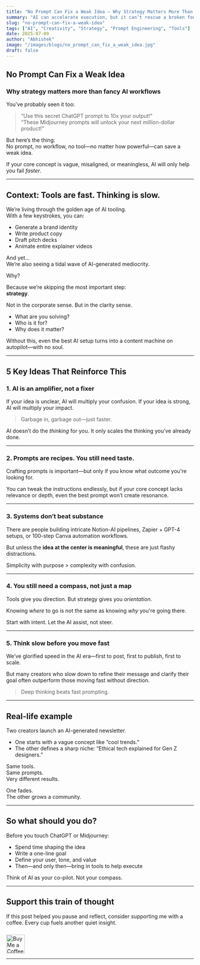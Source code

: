 ```yaml
---
title: "No Prompt Can Fix a Weak Idea — Why Strategy Matters More Than Fancy AI Workflows"
summary: "AI can accelerate execution, but it can’t rescue a broken foundation. Here's why clarity, strategy, and original thinking still lead the way."
slug: "no-prompt-can-fix-a-weak-idea"
tags: ["AI", "Creativity", "Strategy", "Prompt Engineering", "Tools"]
date: 2025-07-09
author: "Abhishek"
image: "/images/blogs/no_prompt_can_fix_a_weak_idea.jpg"
draft: false
---
```


## No Prompt Can Fix a Weak Idea  

### Why strategy matters more than fancy AI workflows

You’ve probably seen it too:

> “Use this secret ChatGPT prompt to 10x your output!”  
> “These Midjourney prompts will unlock your next million-dollar product!”

But here’s the thing:  
No prompt, no workflow, no tool—no matter how powerful—can save a weak idea.

If your core concept is vague, misaligned, or meaningless, AI will only help you fail *faster*.

---

## Context: Tools are fast. Thinking is slow.

We’re living through the golden age of AI tooling.  
With a few keystrokes, you can:
- Generate a brand identity
- Write product copy
- Draft pitch decks
- Animate entire explainer videos

And yet...  
We’re also seeing a tidal wave of AI-generated mediocrity.

Why?

Because we’re skipping the most important step:  
**strategy**.

Not in the corporate sense. But in the clarity sense.  
- What are you solving?
- Who is it for?
- Why does it matter?

Without this, even the best AI setup turns into a content machine on autopilot—with no soul.

---

## 5 Key Ideas That Reinforce This

### 1. AI is an amplifier, not a fixer

If your idea is unclear, AI will multiply your confusion.
If your idea is strong, AI will multiply your impact.

> Garbage in, garbage out—just faster.

AI doesn’t do the *thinking* for you. It only scales the thinking you’ve already done.

---

### 2. Prompts are recipes. You still need taste.

Crafting prompts is important—but only if you know what outcome you're looking for.

You can tweak the instructions endlessly, but if your core concept lacks relevance or depth, even the best prompt won’t create resonance.

---

### 3. Systems don’t beat substance

There are people building intricate Notion-AI pipelines, Zapier + GPT-4 setups, or 100-step Canva automation workflows.

But unless the **idea at the center is meaningful**, these are just flashy distractions.

Simplicity with purpose > complexity with confusion.

---

### 4. You still need a compass, not just a map

Tools give you direction. But strategy gives you *orientation*.

Knowing *where* to go is not the same as knowing *why* you're going there.

Start with intent. Let the AI assist, not steer.

---

### 5. Think slow before you move fast

We’ve glorified speed in the AI era—first to post, first to publish, first to scale.

But many creators who slow down to refine their message and clarify their goal often outperform those moving fast without direction.

> Deep thinking beats fast prompting.

---

## Real-life example

Two creators launch an AI-generated newsletter.

- One starts with a vague concept like “cool trends.”
- The other defines a sharp niche: “Ethical tech explained for Gen Z designers.”

Same tools.  
Same prompts.  
Very different results.

One fades.  
The other grows a community.

---

## So what should you do?

Before you touch ChatGPT or Midjourney:
- Spend time shaping the idea
- Write a one-line goal
- Define your user, tone, and value
- Then—and only then—bring in tools to help execute

Think of AI as your co-pilot. Not your compass.

---

## Support this train of thought

If this post helped you pause and reflect, consider supporting me with a coffee. Every cup fuels another quiet insight.

<a href="https://buymeacoffee.com/abhisheksawant" target="_blank" rel="noopener">
  <img src="/images/buttons/yellow-button.png" alt="Buy Me a Coffee" style="height: 50px; margin-top: 10px;" />
</a>

---

